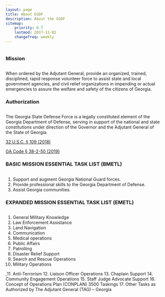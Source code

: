 ```yaml
---
layout: page
title: About GSDF
description: About the GSDF
sitemap:
    priority: 0.7
    lastmod: 2017-11-02
    changefreq: weekly
---
```


<a href="https://www.flickr.com/photos/georgia_state_defense_force/37153644215/">
    <span class="image fit">
        <img src="{{ "/images/37153644215_4f507abda9_c_short.jpg" | absolute_url }}" alt="" />
    </span>
</a>

### Mission

<a href="https://www.flickr.com/photos/georgia_state_defense_force/29835528430/in/photostream/">
    <span class="image right">
        <img src="{{ "/images/29835528430_d09a35fc0c_c.jpg" | absolute_url }}" alt="" />
    </span>
</a>

When ordered by the Adjutant General, provide an organized, trained, disciplined, rapid response volunteer force to assist state and local government agencies, and civil relief organizations in impending or actual emergencies to assure the welfare and safety of the citizens of Georgia.

### Authorization



<a href="https://www.flickr.com/photos/georgia_state_defense_force/30095984446/in/photostream/">
    <span class="image right">
        <img src="{{ "/images/30095984446_3468a6d270_c.jpg" | absolute_url }}" alt="" />
    </span>
</a>
								
The Georgia State Defense Force is a legally constituted element of the Georgia Department of Defense, serving in support of the national and state constitutions under direction of the Governor and the Adjutant General of the State of Georgia.</p>

<a href="https://law.justia.com/codes/us/2018/title-32/chapter-1/sec-109/">32 U.S.C. § 109 (2018)</a>

<a href="https://law.justia.com/codes/georgia/2019/title-38/chapter-2/article-1/part-3/section-38-2-50/">GA Code § 38-2-50 (2019)</a>
								

### BASIC MISSION ESSENTIAL TASK LIST (BMETL)



<a href="https://www.flickr.com/photos/georgia_state_defense_force/36770203940/">
    <span class="image right">
        <img src="{{ "/images/36770203940_c8dd1cd2db_c.jpg" | absolute_url }}" alt="" />
    </span>
</a>
		

1. Support and augment Georgia National Guard forces.
2. Provide professional skills to the Georgia Department of Defense.
3. Assist Georgia communities.


### EXPANDED MISSION ESSENTIAL TASK LIST (EMETL)

<a href="https://www.flickr.com/photos/georgia_state_defense_force/49843369601/in/photostream/">
    <span class="image right">
        <img src="{{ "/images/49843369601_bd736863c8_c.jpg" | absolute_url }}" alt="" />
    </span>
</a>
	

1. General Military Knowledge
2. Law Enforcement Assistance
3. Land Navigation
4. Communication
5. Medical operations
6. Public Affairs
7. Patrolling
8. Disaster Relief Support
9. Search and Rescue Operations
10. Military Operations
<a href="https://www.flickr.com/photos/georgia_state_defense_force/51176003641/">
    <span class="image right">
        <img src="{{ "/images/51176003641_9f68053ca1_c.jpg" | absolute_url }}" alt="" />
    </span>
</a>
11. Anti-Terrorism
12. Liaison Officer Operations
13. Chaplain Support
14. Community Engagement Operations
15. Staff Judge Advocate Support
16. Concept of Operations Plan (CONPLAN) 3500 Taskings
17. Other Tasks as Authorized by The Adjutant General (TAG) – Georgia
